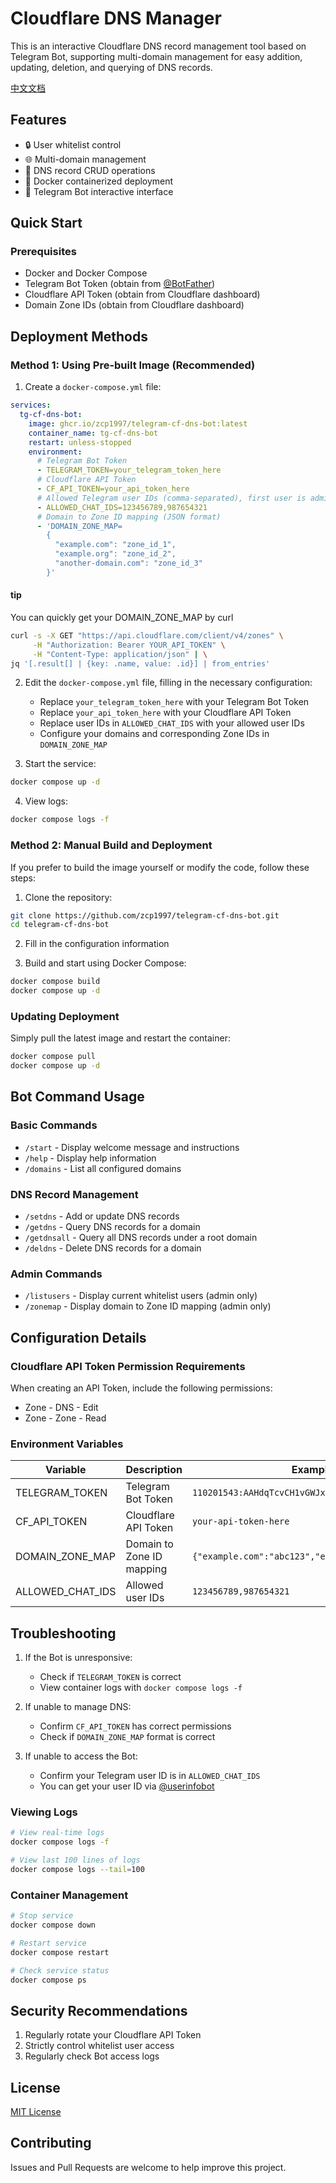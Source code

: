 # Cloudflare DNS Manager

This is an interactive Cloudflare DNS record management tool based on Telegram Bot, supporting multi-domain management for easy addition, updating, deletion, and querying of DNS records.

[中文文档](README_CN.md)

## Features

- 🔒 User whitelist control
- 🌐 Multi-domain management
- 📝 DNS record CRUD operations
- 🐳 Docker containerized deployment
- 🤖 Telegram Bot interactive interface

## Quick Start

### Prerequisites

- Docker and Docker Compose
- Telegram Bot Token (obtain from [@BotFather](https://t.me/BotFather))
- Cloudflare API Token (obtain from Cloudflare dashboard)
- Domain Zone IDs (obtain from Cloudflare dashboard)

## Deployment Methods

### Method 1: Using Pre-built Image (Recommended)

1. Create a `docker-compose.yml` file:

```yaml
services:
  tg-cf-dns-bot:
    image: ghcr.io/zcp1997/telegram-cf-dns-bot:latest
    container_name: tg-cf-dns-bot
    restart: unless-stopped
    environment:
      # Telegram Bot Token
      - TELEGRAM_TOKEN=your_telegram_token_here
      # Cloudflare API Token
      - CF_API_TOKEN=your_api_token_here
      # Allowed Telegram user IDs (comma-separated), first user is admin
      - ALLOWED_CHAT_IDS=123456789,987654321
      # Domain to Zone ID mapping (JSON format)
      - 'DOMAIN_ZONE_MAP=
        {
          "example.com": "zone_id_1",
          "example.org": "zone_id_2",
          "another-domain.com": "zone_id_3"
        }'
```

#### tip
You can quickly get your DOMAIN_ZONE_MAP by curl
```bash
curl -s -X GET "https://api.cloudflare.com/client/v4/zones" \
     -H "Authorization: Bearer YOUR_API_TOKEN" \
     -H "Content-Type: application/json" | \
jq '[.result[] | {key: .name, value: .id}] | from_entries'
```

2. Edit the `docker-compose.yml` file, filling in the necessary configuration:
   - Replace `your_telegram_token_here` with your Telegram Bot Token
   - Replace `your_api_token_here` with your Cloudflare API Token
   - Replace user IDs in `ALLOWED_CHAT_IDS` with your allowed user IDs
   - Configure your domains and corresponding Zone IDs in `DOMAIN_ZONE_MAP`

3. Start the service:
```bash
docker compose up -d
```

4. View logs:
```bash
docker compose logs -f
```

### Method 2: Manual Build and Deployment
If you prefer to build the image yourself or modify the code, follow these steps:

1. Clone the repository:
```bash
git clone https://github.com/zcp1997/telegram-cf-dns-bot.git
cd telegram-cf-dns-bot
```

2. Fill in the configuration information

3. Build and start using Docker Compose:
```bash
docker compose build
docker compose up -d
```

### Updating Deployment

Simply pull the latest image and restart the container:
```bash
docker compose pull
docker compose up -d
```

## Bot Command Usage

### Basic Commands

- `/start` - Display welcome message and instructions
- `/help` - Display help information
- `/domains` - List all configured domains

### DNS Record Management

- `/setdns` - Add or update DNS records
- `/getdns` - Query DNS records for a domain
- `/getdnsall` - Query all DNS records under a root domain
- `/deldns` - Delete DNS records for a domain

### Admin Commands

- `/listusers` - Display current whitelist users (admin only)
- `/zonemap` - Display domain to Zone ID mapping (admin only)

## Configuration Details

### Cloudflare API Token Permission Requirements

When creating an API Token, include the following permissions:
- Zone - DNS - Edit
- Zone - Zone - Read

### Environment Variables

| Variable | Description | Example |
|----------|-------------|---------|
| TELEGRAM_TOKEN | Telegram Bot Token | `110201543:AAHdqTcvCH1vGWJxfSeofSAs0K5PALDsaw` |
| CF_API_TOKEN | Cloudflare API Token | `your-api-token-here` |
| DOMAIN_ZONE_MAP | Domain to Zone ID mapping | `{"example.com":"abc123","example.org":"def456"}` |
| ALLOWED_CHAT_IDS | Allowed user IDs | `123456789,987654321` |

## Troubleshooting

1. If the Bot is unresponsive:
   - Check if `TELEGRAM_TOKEN` is correct
   - View container logs with `docker compose logs -f`

2. If unable to manage DNS:
   - Confirm `CF_API_TOKEN` has correct permissions
   - Check if `DOMAIN_ZONE_MAP` format is correct

3. If unable to access the Bot:
   - Confirm your Telegram user ID is in `ALLOWED_CHAT_IDS`
   - You can get your user ID via [@userinfobot](https://t.me/userinfobot)

### Viewing Logs
```bash
# View real-time logs
docker compose logs -f

# View last 100 lines of logs
docker compose logs --tail=100
```

### Container Management
```bash
# Stop service
docker compose down

# Restart service
docker compose restart

# Check service status
docker compose ps
```

## Security Recommendations

1. Regularly rotate your Cloudflare API Token
2. Strictly control whitelist user access
3. Regularly check Bot access logs

## License

[MIT License](LICENSE)

## Contributing

Issues and Pull Requests are welcome to help improve this project.

